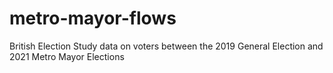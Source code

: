 # metro-mayor-flows
British Election Study data on voters between the 2019 General Election and 2021 Metro Mayor Elections
